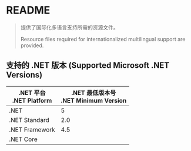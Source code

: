 # README

> 提供了国际化多语言支持所需的资源文件。
> 
> Resource files required for internationalized multilingual support are provided.

## 支持的 .NET 版本 (Supported Microsoft .NET Versions)

| .NET 平台<br/>.NET Platform | .NET 最低版本号<br/>.NET Minimum Version |
| ------------------------- | ----------------------------------- |
| .NET                      | 5                                   |
| .NET Standard             | 2.0                                 |
| .NET Framework            | 4.5                                 |
| .NET Core                 |                                     |
